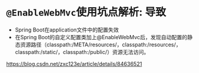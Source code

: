 # `@EnableWebMvc`使用坑点解析: 导致
- Spring Boot在application文件中的配置失效
- 在Spring Boot的自定义配置类加上@EnableWebMvc后，发现自动配置的静态资源路径（classpath:/META/resources/，classpath:/resources/，classpath:/static/，classpath:/public/）资源无法访问。  

https://blog.csdn.net/zxc123e/article/details/84636521